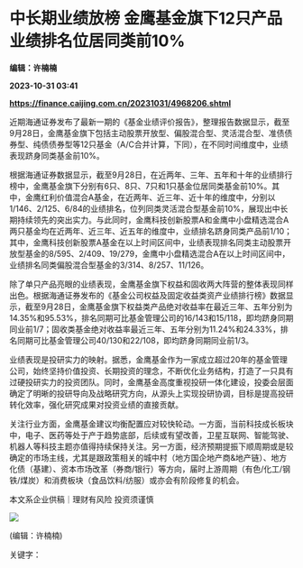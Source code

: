 # 中长期业绩放榜 金鹰基金旗下12只产品业绩排名位居同类前10%
**编辑：许楠楠**

**2023-10-31 03:41**

**https://finance.caijing.com.cn/20231031/4968206.shtml**

近期海通证券发布了最新一期的《基金业绩评价报告》，整理报告数据显示，截至9月28日，金鹰基金旗下包括主动股票开放型、偏股混合型、灵活混合型、准债债券型、纯债债券型等12只基金（A/C合并计算，下同），在不同时间维度中，业绩表现跻身同类基金前10%。

根据海通证券数据显示，截至9月28日，在近两年、三年、五年和十年的业绩排行榜中，金鹰基金旗下分别有6只、8只、7只和1只基金位居同类基金前10%。其中，金鹰红利价值混合A基金，在近两年、近三年、近十年的维度中，分别以1/146、2/125、6/84的业绩排名，位列同类灵活混合型基金前10%，展现出中长期持续领先的突出实力。与此同时，金鹰科技创新股票A和金鹰中小盘精选混合A两只基金均在近两年、近三年、近五年的维度中，业绩排名跻身同类产品前1/10；其中，金鹰科技创新股票A基金在以上时间区间中，业绩表现排名同类主动股票开放型基金的8/595、2/409、19/279，金鹰中小盘精选混合A在以上时间区间中，业绩排名同类偏股混合型基金的3/314、8/257、11/126。

除了单只产品亮眼的业绩表现，金鹰基金旗下权益和固收两大阵营的整体表现同样出色。根据海通证券发布的《基金公司权益及固定收益类资产业绩排行榜》数据显示，截至9月28日，金鹰基金旗下权益类产品绝对收益率在最近三年、五年分别为14.35%和95.53%，排名同期可比基金管理公司的16/143和15/118，即均跻身同期同业前1/7；固收类基金绝对收益率最近三年、五年分别为11.24%和24.33%，排名同期可比基金管理公司40/130和22/108，即均跻身同期同业前1/3。

业绩表现是投研实力的映射。据悉，金鹰基金作为一家成立超过20年的基金管理公司，始终坚持价值投资、长期投资的理念，不断优化业务结构，打造了一只具有过硬投研实力的投资团队。同时，金鹰基金高度重视投研一体化建设，投委会层面确定了明晰的投研导向及战略研究方向，从源头上实现投研协调，目标是提高投研转化效率，强化研究成果对投资业绩的直接贡献。

关注行业方面，金鹰基金建议均衡配置应对较快轮动。一方面，当前科技成长板块中，电子、医药等处于产于趋势底部，后续或有望改善，卫星互联网、智能驾驶、机器人等科技主题亦值得持续保持关注。另一方面，经济预期提振下顺周期或是较确定的市场主线，尤其是跟政策相关的城中村（地方国企地产商&地产链）、地方化债（基建）、资本市场改革（券商/银行）等方向，届时上游周期（有色/化工/钢铁/煤炭）和消费板块（食品饮料/纺服）或亦会有阶段修复的机会。

本文系企业供稿｜理财有风险 投资须谨慎

![](https://tx1.cdn.caijing.com.cn/2014-03-27/114048455.jpg)

(编辑：许楠楠)

关键字：